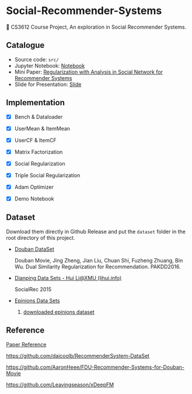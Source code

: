 # Social-Recommender-Systems

🤗 CS3612 Course Project, An exploration in Social Recommender Systems. 



## Catalogue

- Source code:  `src/`
- Jupyter Notebook:  [Notebook](src/notebook.ipynb)
- Mini Paper: [Regularization with Analysis in Social Network for Recommender Systems](minipaper/minipaper.pdf)
- Slide for Presentation: [Slide](pre/presentation.pdf)



## Implementation

- [x] Bench & Dataloader
- [x] UserMean & ItemMean
- [x] UserCF & ItemCF
- [x] Matrix Factorization
- [x] Social Regularization
- [x] Triple Social Regularization
- [x] Adam Optimizer
- [x] Demo Notebook



## Dataset

Download them directly in Github Release and put the `dataset` folder in the root directory of this project.

- [Douban DataSet](http://shichuan.org/HIN_dataset.html)  

  Douban Movie, Jing Zheng, Jian Liu, Chuan Shi, Fuzheng Zhuang, Bin Wu. Dual Similarity Regularization for Recommendation. PAKDD2016.

- [Dianping Data Sets - Hui Li@XMU (lihui.info)](https://lihui.info/data/dianping/) 

  SocialRec 2015

- [Epinions Data Sets](http://www.trustlet.org/epinions.html)

  1. [downloaded epinions dataset](http://www.trustlet.org/downloaded_epinions.html)



## Reference

[Paper Reference](minipaper/references.bib)



https://github.com/daicoolb/RecommenderSystem-DataSet

https://github.com/AaronHeee/FDU-Recommender-Systems-for-Douban-Movie

https://github.com/Leavingseason/xDeepFM